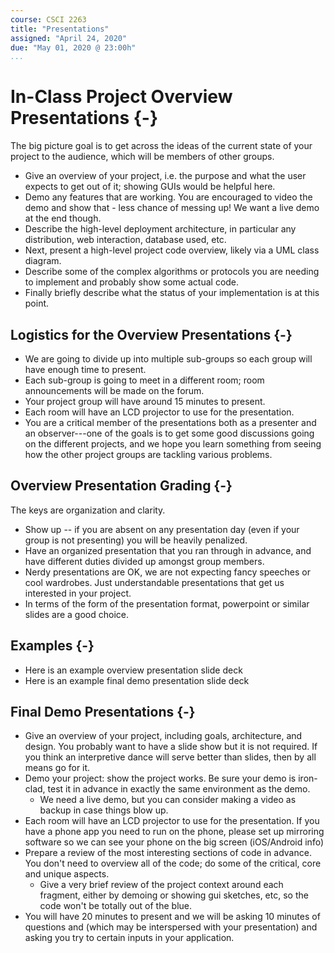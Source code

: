 ```yaml
---
course: CSCI 2263
title: "Presentations"
assigned: "April 24, 2020"
due: "May 01, 2020 @ 23:00h"
...
```


# In-Class Project Overview Presentations {-}

The big picture goal is to get across the ideas of the current state of your project to the audience, which will be members of other groups.

* Give an overview of your project, i.e. the purpose and what the user expects to get out of it; showing GUIs would be helpful here.
* Demo any features that are working. You are encouraged to video the demo and show that - less chance of messing up! We want a live demo at the end though.
* Describe the high-level deployment architecture, in particular any distribution, web interaction, database used, etc.
* Next, present a high-level project code overview, likely via a UML class diagram.
* Describe some of the complex algorithms or protocols you are needing to implement and probably show some actual code.
* Finally briefly describe what the status of your implementation is at this point.

## Logistics for the Overview Presentations {-}

* We are going to divide up into multiple sub-groups so each group will have enough time to present.
* Each sub-group is going to meet in a different room; room announcements will be made on the forum.
* Your project group will have around 15 minutes to present.
* Each room will have an LCD projector to use for the presentation.
* You are a critical member of the presentations both as a presenter and an observer---one of the goals is to get some good discussions going on the different projects, and we hope you learn something from seeing how the other project groups are tackling various problems.

## Overview Presentation Grading {-}

The keys are organization and clarity.

* Show up -- if you are absent on any presentation day (even if your group is not presenting) you will be heavily penalized.
* Have an organized presentation that you ran through in advance, and have different duties divided up amongst group members.
* Nerdy presentations are OK, we are not expecting fancy speeches or cool wardrobes. Just understandable presentations that get us interested in your project.
* In terms of the form of the presentation format, powerpoint or similar slides are a good choice.

## Examples {-}

* Here is an example overview presentation slide deck
* Here is an example final demo presentation slide deck

## Final Demo Presentations {-}

* Give an overview of your project, including goals, architecture, and design. You probably want to have a slide show but it is not required. If you think an interpretive dance will serve better than slides, then by all means go for it.
* Demo your project: show the project works. Be sure your demo is iron-clad, test it in advance in exactly the same environment as the demo.
  - We need a live demo, but you can consider making a video as backup in case things blow up.
* Each room will have an LCD projector to use for the presentation. If you have a phone app you need to run on the phone, please set up mirroring software so we can see your phone on the big screen (iOS/Android info)
* Prepare a review of the most interesting sections of code in advance. You don't need to overview all of the code; do some of the critical, core and unique aspects.
  - Give a very brief review of the project context around each fragment, either by demoing or showing gui sketches, etc, so the code won't be totally out of the blue.
* You will have 20 minutes to present and we will be asking 10 minutes of questions and (which may be interspersed with your presentation) and asking you try to certain inputs in your application.
